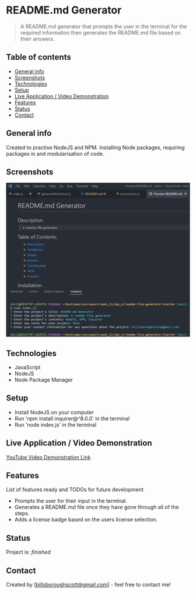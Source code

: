 # README.md Generator

> A README.md generator that prompts the user in the terminal for the required information then generates the README.md file based on their answers. 

## Table of contents

- [General info](#general-info)
- [Screenshots](#screenshots)
- [Technologies](#technologies)
- [Setup](#setup)
- [Live Application / Video Demonstration](#live-application)
- [Features](#features)
- [Status](#status)
- [Contact](#contact)

## General info

Created to practise NodeJS and NPM. Installing Node packages, requiring packages in and modularisation of code.

## Screenshots

![Example screenshot](./img/screenshot.png)

## Technologies

- JavaScript
- NodeJS
- Node Package Manager

## Setup

- Install NodeJS on your computer
- Run 'npm install inquirer@^8.0.0' in the terminal
- Run 'node index.js' in the terminal

## Live Application / Video Demonstration

[YouTube Video Demonstration Link](https://drive.google.com/file/d/1NXefJVb-7r4QZCWQj_pZQVxNexZ-wcdh/view)

## Features

List of features ready and TODOs for future development

- Prompts the user for their input in the terminal.
- Generates a README.md file once they have gone through all of the steps.
- Adds a license badge based on the users license selection.

## Status

Project is: _finished_

## Contact

Created by [billsboroughscott@gmail.com] - feel free to contact me!